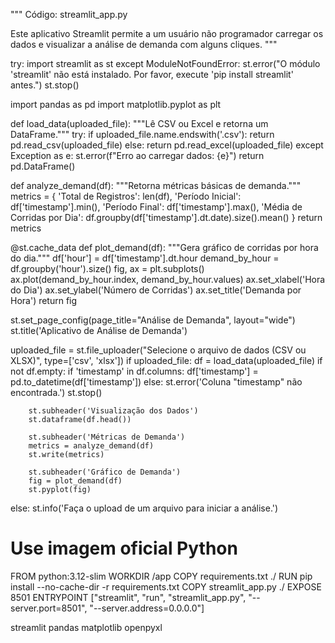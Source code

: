 """ 
Código: streamlit_app.py

Este aplicativo Streamlit permite a um usuário não programador carregar os dados e visualizar a análise de demanda com alguns cliques.
"""

try:
    import streamlit as st
except ModuleNotFoundError:
    st.error("O módulo 'streamlit' não está instalado. Por favor, execute 'pip install streamlit' antes.")
    st.stop()

import pandas as pd
import matplotlib.pyplot as plt

def load_data(uploaded_file):
    """Lê CSV ou Excel e retorna um DataFrame."""
    try:
        if uploaded_file.name.endswith('.csv'):
            return pd.read_csv(uploaded_file)
        else:
            return pd.read_excel(uploaded_file)
    except Exception as e:
        st.error(f"Erro ao carregar dados: {e}")
        return pd.DataFrame()

def analyze_demand(df):
    """Retorna métricas básicas de demanda."""
    metrics = {
        'Total de Registros': len(df),
        'Período Inicial': df['timestamp'].min(),
        'Período Final': df['timestamp'].max(),
        'Média de Corridas por Dia': df.groupby(df['timestamp'].dt.date).size().mean()
    }
    return metrics

@st.cache_data
def plot_demand(df):
    """Gera gráfico de corridas por hora do dia."""
    df['hour'] = df['timestamp'].dt.hour
    demand_by_hour = df.groupby('hour').size()
    fig, ax = plt.subplots()
    ax.plot(demand_by_hour.index, demand_by_hour.values)
    ax.set_xlabel('Hora do Dia')
    ax.set_ylabel('Número de Corridas')
    ax.set_title('Demanda por Hora')
    return fig

st.set_page_config(page_title="Análise de Demanda", layout="wide")
st.title('Aplicativo de Análise de Demanda')

uploaded_file = st.file_uploader("Selecione o arquivo de dados (CSV ou XLSX)", type=['csv', 'xlsx'])
if uploaded_file:
    df = load_data(uploaded_file)
    if not df.empty:
        if 'timestamp' in df.columns:
            df['timestamp'] = pd.to_datetime(df['timestamp'])
        else:
            st.error('Coluna "timestamp" não encontrada.')
            st.stop()

        st.subheader('Visualização dos Dados')
        st.dataframe(df.head())

        st.subheader('Métricas de Demanda')
        metrics = analyze_demand(df)
        st.write(metrics)

        st.subheader('Gráfico de Demanda')
        fig = plot_demand(df)
        st.pyplot(fig)
else:
    st.info('Faça o upload de um arquivo para iniciar a análise.')
# Use imagem oficial Python
FROM python:3.12-slim
WORKDIR /app
COPY requirements.txt ./
RUN pip install --no-cache-dir -r requirements.txt
COPY streamlit_app.py ./
EXPOSE 8501
ENTRYPOINT ["streamlit", "run", "streamlit_app.py", "--server.port=8501", "--server.address=0.0.0.0"]

streamlit
pandas
matplotlib
openpyxl

